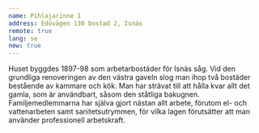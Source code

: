 ```yaml
---
name: Pihlajarinne 1
address: Edövägen 130 bostad 2, Isnäs
remote: true
lang: se
new: true
---
```

Huset byggdes 1897-98 som arbetarbostäder för Isnäs såg. Vid den grundliga renoveringen av den västra gaveln slog man 
ihop två bostäder bestående av kammare och kök. Man har strävat till att hålla kvar allt det gamla, som är användbart, 
såsom den ståtliga bakugnen. Familjemedlemmarna har själva gjort nästan allt arbete, förutom el- och vattenarbeten samt 
sanitetsutrymmen, för vilka lagen förutsätter att man använder professionell arbetskraft.
